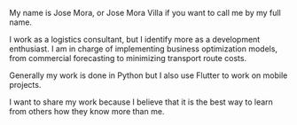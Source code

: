My name is Jose Mora, or Jose Mora Villa if you want to call me by my full name.

I work as a logistics consultant, but I identify more as a development enthusiast. I am in charge of implementing business optimization models, from commercial forecasting to minimizing transport route costs.

Generally my work is done in Python but I also use Flutter to work on mobile projects.

I want to share my work because I believe that it is the best way to learn from others how they know more than me.
